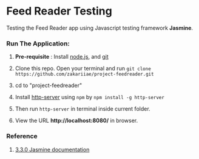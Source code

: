 # Feed Reader Testing

Testing the Feed Reader app using Javascript testing framework **Jasmine**.


### Run The Application:
1. **Pre-requisite** :
Install [node.js](https://nodejs.org/), and [git](https://git-scm.com/book/en/v2/Getting-Started-Installing-Git)

2. Clone this repo. Open your terminal and run `git clone https://github.com/zakariiae/project-feedreader.git`

3. cd to "project-feedreader"

4. Install [http-server](https://www.npmjs.com/package/http-server)  using `npm` by `npm install -g http-server`

5. Then run `http-server` in terminal inside current folder.

6. View the URL **http://localhost:8080/** in browser.

### Reference
1. [3.3.0 Jasmine documentation](https://jasmine.github.io/api/3.3/global)
